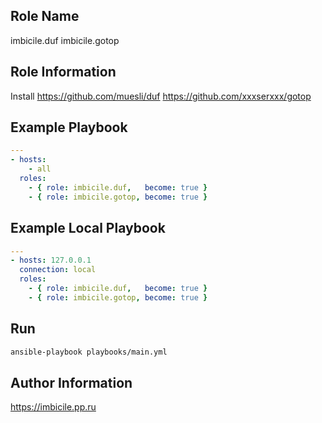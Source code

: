 ## Role Name
imbicile.duf
imbicile.gotop

## Role Information
Install
https://github.com/muesli/duf
https://github.com/xxxserxxx/gotop

## Example Playbook
```yml
---
- hosts:
    - all
  roles:
    - { role: imbicile.duf,   become: true }
    - { role: imbicile.gotop, become: true }
```
## Example Local Playbook
```yml
---
- hosts: 127.0.0.1
  connection: local
  roles:
    - { role: imbicile.duf,   become: true }
    - { role: imbicile.gotop, become: true }
```
## Run
```sh
ansible-playbook playbooks/main.yml
```


## Author Information
https://imbicile.pp.ru
